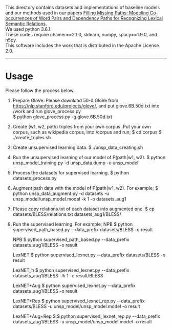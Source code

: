This directory contains datasets and implementations of baseline models and our methods used in our papers [Filling Missing Paths: Modeling Co-occurrences of Word Pairs and Dependency Paths for Recognizing Lexical Semantic Relations][1].  
We used python 3.6.1.  
These codes require chainer==2.1.0, sklearn, numpy,  spacy==1.9.0, and h5py.  
This software includes the work that is distributed in the Apache License 2.0.  

--------------------------------------------------------------------------------------------------------------------
# Usage
Please follow the process below.

1. Prepare GloVe. Please download 50-d GloVe from https://nlp.stanford.edu/projects/glove/, and put glove.6B.50d.txt into /work and run glove_process.py  
	$ python glove_process.py -g glove.6B.50d.txt

2. Create (w1, w2, path) triples from your own corpus.
Put your own corpus, such as wikipedia corpus, into /corpus and run;
	$ cd corpus
	$ ./create_triples.sh <your corpus>

3. Create unsupervised learning data.
	$ ./unsp_data_creating.sh

4. Run the unsupervised learning of our model of P(path|w1, w2).
	$ python unsp_model_training.py -d unsp_data.dump -o unsp_model

5. Process the datasets for supervised learning.
	$ python datasets_process.py

6. Augment path data with the model of P(path|w1, w2). For example;
	$ python unsp_data_augment.py -d datasets -u unsp_model/unsp_model.model -k 1 -o datasets_aug1

7. Please copy relations.txt of each dataset into augmented one.
	$ cp datasets/BLESS/relations.txt datasets_aug1/BLESS/

8. Run the supervised learning. For example;
	NPB
	$ python supervised_path_based.py --data_prefix datasets/BLESS -o result

	NPB
	$ python supervised_path_based.py --data_prefix datasets_aug1/BLESS -o result

	LexNET
	$ python supervised_lexnet.py --data_prefix datasets/BLESS -o result

	LexNET_h
	$ python supervised_lexnet.py --data_prefix datasets_aug1/BLESS -lh 1 -o result/BLESS

	LexNET+Aug
	$ python supervised_lexnet.py --data_prefix datasets_aug1/BLESS -o result

	LexNET+Rep
	$ python supervised_lexnet_rep.py --data_prefix datasets/BLESS -u unsp_model/unsp_model.model -o result

	LexNET+Aug+Rep
	$ $ python supervised_lexnet_rep.py --data_prefix datasets_aug1/BLESS -u unsp_model/unsp_model.model -o result


[1]:http://aclweb.org/anthology/N18-1102
